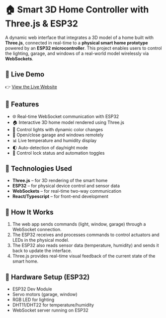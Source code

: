 
# 🏠 Smart 3D Home Controller with Three.js & ESP32

A dynamic web interface that integrates a 3D model of a home built with **Three.js**, connected in real-time to a **physical smart home prototype** powered by an **ESP32 microcontroller**. This project enables users to control the lighting, garage, and windows of a real-world model wirelessly via **WebSockets**.

## 🔗 Live Demo

👉 [View the Live Website](https://ali-h17.github.io/sHome/) 

## 🚀 Features

* 🌐 Real-time WebSocket communication with ESP32
* 🏠 Interactive 3D home model rendered using Three.js
* 🔦 Control lights with dynamic color changes
* 🚪 Open/close garage and windows remotely
* 📊 Live temperature and humidity display
* 🌓 Auto-detection of day/night mode
* 🔐 Control lock status and automation toggles

## 🔧 Technologies Used

* **Three.js** – for 3D rendering of the smart home
* **ESP32** – for physical device control and sensor data
* **WebSockets** – for real-time two-way communication
* **React/Typescript** – for front-end development

## 🧠 How It Works

1. The web app sends commands (light, window, garage) through a WebSocket connection.
2. The ESP32 receives and processes commands to control actuators and LEDs in the physical model.
3. The ESP32 also reads sensor data (temperature, humidity) and sends it back to update the interface.
4. Three.js provides real-time visual feedback of the current state of the smart home.

## 🔌 Hardware Setup (ESP32)

* ESP32 Dev Module
* Servo motors (garage, window)
* RGB LED for lighting
* DHT11/DHT22 for temperature/humidity
* WebSocket server running on ESP32
